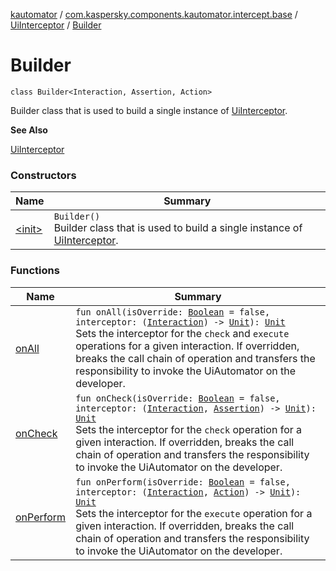 [kautomator](../../../index.md) / [com.kaspersky.components.kautomator.intercept.base](../../index.md) / [UiInterceptor](../index.md) / [Builder](./index.md)

# Builder

`class Builder<Interaction, Assertion, Action>`

Builder class that is used to build a single instance of [UiInterceptor](../index.md).

**See Also**

[UiInterceptor](../index.md)

### Constructors

| Name | Summary |
|---|---|
| [&lt;init&gt;](-init-.md) | `Builder()`<br>Builder class that is used to build a single instance of [UiInterceptor](../index.md). |

### Functions

| Name | Summary |
|---|---|
| [onAll](on-all.md) | `fun onAll(isOverride: `[`Boolean`](https://kotlinlang.org/api/latest/jvm/stdlib/kotlin/-boolean/index.html)` = false, interceptor: (`[`Interaction`](index.md#Interaction)`) -> `[`Unit`](https://kotlinlang.org/api/latest/jvm/stdlib/kotlin/-unit/index.html)`): `[`Unit`](https://kotlinlang.org/api/latest/jvm/stdlib/kotlin/-unit/index.html)<br>Sets the interceptor for the `check` and `execute` operations for a given interaction. If overridden, breaks the call chain of operation and transfers the responsibility to invoke the UiAutomator on the developer. |
| [onCheck](on-check.md) | `fun onCheck(isOverride: `[`Boolean`](https://kotlinlang.org/api/latest/jvm/stdlib/kotlin/-boolean/index.html)` = false, interceptor: (`[`Interaction`](index.md#Interaction)`, `[`Assertion`](index.md#Assertion)`) -> `[`Unit`](https://kotlinlang.org/api/latest/jvm/stdlib/kotlin/-unit/index.html)`): `[`Unit`](https://kotlinlang.org/api/latest/jvm/stdlib/kotlin/-unit/index.html)<br>Sets the interceptor for the `check` operation for a given interaction. If overridden, breaks the call chain of operation and transfers the responsibility to invoke the UiAutomator on the developer. |
| [onPerform](on-perform.md) | `fun onPerform(isOverride: `[`Boolean`](https://kotlinlang.org/api/latest/jvm/stdlib/kotlin/-boolean/index.html)` = false, interceptor: (`[`Interaction`](index.md#Interaction)`, `[`Action`](index.md#Action)`) -> `[`Unit`](https://kotlinlang.org/api/latest/jvm/stdlib/kotlin/-unit/index.html)`): `[`Unit`](https://kotlinlang.org/api/latest/jvm/stdlib/kotlin/-unit/index.html)<br>Sets the interceptor for the `execute` operation for a given interaction. If overridden, breaks the call chain of operation and transfers the responsibility to invoke the UiAutomator on the developer. |
